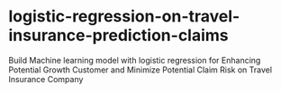 # logistic-regression-on-travel-insurance-prediction-claims
Build Machine learning model with logistic regression for Enhancing Potential Growth Customer and Minimize Potential Claim Risk on Travel Insurance Company
